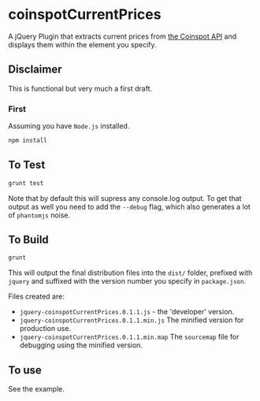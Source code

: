 coinspotCurrentPrices
=====================

A jQuery Plugin that extracts current prices from
[the Coinspot API](https://www.coinspot.com.au/api) and displays them within the element you specify.

## Disclaimer

This is functional but very much a first draft.

### First

Assuming you have `Node.js` installed.

```bash
npm install
```

## To Test

```bash
grunt test
```

Note that by default this will supress any console.log output.  To get that output as well you need to add the `--debug` flag, which also generates a lot of `phantomjs` noise.

## To Build

```bash
grunt
```

This will output the final distribution files into the `dist/` folder, prefixed with `jquery` and suffixed with the version number you specify in `package.json`.

Files created are:

* `jquery-coinspotCurrentPrices.0.1.1.js` - the 'developer' version.
* `jquery-coinspotCurrentPrices.0.1.1.min.js` The minified version for production use.
* `jquery-coinspotCurrentPrices.0.1.1.min.map` The `sourcemap` file for debugging using the minified version.

## To use

See the example.

